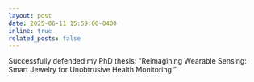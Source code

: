 ```yaml
---
layout: post
date: 2025-06-11 15:59:00-0400
inline: true
related_posts: false
---
```


Successfully defended my PhD thesis: “Reimagining Wearable Sensing: Smart Jewelry for Unobtrusive Health Monitoring.”
